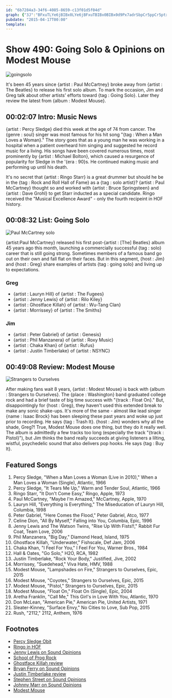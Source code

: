 ```yaml
---
id: "6b7284a3-34f6-4085-8659-c13f01d5f04d"
graph: {"3J":"BFxuTLYe6jBIBx0LYe6jBFxuTBIBx0BIBx0d9Px7adrSbpCr5ppCr5ptxgy7S7H2apCr5padrSbtxgy7","E8":"r7yyAtxgy71ghPH6okKe82wm7JFDELNCAqHZAd7VBMSD4FVv8JQ8JCBt9uN5BLs68tr3RbL3OkFsap5oBAnmPKUZMF","29W":"JSyMXV5LUdBLAXiJSyMXJSyMXcMWLg4G3xfJSyMX4vgU5JSyMX4vgU5V5LUd4vgU597qip4vgU5BQsAMBHm1GBQsAM97qipX6cfd"}
pubdate: "2015-04-17T00:00"
template: 
---
```






# Show 490: Going Solo & Opinions on Modest Mouse

![goingsolo](https://static.soundopinions.org/images/2015/goingsolo_web.jpg)

It's been 45 years since {artist : Paul McCartney} broke away from {artist : The Beatles} to release his first solo album. To mark the occasion, Jim and Greg talk about other artists' efforts toward {tag : Going Solo}. Later they review the latest from {album : Modest Mouse}.



## 00:02:07 Intro: Music News

{artist : Percy Sledge} died this week at the age of 74 from cancer. The {genre : soul} singer was most famous for his hit song "{tag : When a Man Loves a Woman}." The story goes that as a young man he was working in a hospital when a patient overheard him singing and suggested he record music for a living. His songs have been covered numerous times, most prominently by {artist : Michael Bolton}, which caused a resurgence of popularity for Sledge in the '{era : 90}s. He continued making music and performing up until his death.

It's no secret that {artist : Ringo Starr} is a great drummer but should he be in the {tag : Rock and Roll Hall of Fame} as a {tag : solo artist}? {artist : Paul McCartney} thought so and worked with {artist : Bruce Springsteen} and {artist : Dave Grohl} to get Starr inducted as a special candidate. Ringo received the "Musical Excellence Award" - only the fourth recipeint in HOF history.



## 00:08:32 List: Going Solo

![Paul McCartney solo](https://static.soundopinions.org/assets/490/E80.jpg)

{artist:Paul McCartney} released his first post-{artist : [The] Beatles} album 45 years ago this month, launching a commercially successful {tag : solo} career that is still going strong. Sometimes members of a famous band go out on their own and fall flat on their faces. But in this segment, {host : Jim} and {host : Greg} share examples of artists {tag : going solo} and living up to expectations.


### Greg

- {artist : Lauryn Hill} of {artist : The Fugees}
- {artist : Jenny Lewis} of {artist : Rilo Kiley}
- {artist : Ghostface Killah} of {artist : Wu-Tang Clan}
- {artist : Morrissey} of {artist : The Smiths}


### Jim

- {artist : Peter Gabriel} of {artist : Genesis}
- {artist : Phil Manzanera} of {artist : Roxy Music}
- {artist : Chaka Khan} of {artist : Rufus}
- {artist : Justin Timberlake} of {artist : NSYNC}



## 00:49:08 Review: Modest Mouse

![Strangers to Ourselves](https://static.soundopinions.org/assets/490/29W0.jpg)

After making fans wait 8 years, {artist : Modest Mouse} is back with {album : Strangers to Ourselves}. The {place : Washington} band graduated college rock and had a brief taste of big time success with "{track : Float On}." But, disappointingly for {host : Greg}, they haven't used this extended break to make any sonic shake-ups. It's more of the same - almost like lead singer {name : Isaac Brock} has been sleeping these past years and woke up just prior to recording. He says {tag : Trash It}. {host : Jim} wonders why all the shade, Greg?! True, Modest Mouse does one thing, but they do it really well. The album is admittedly a few tracks too long (especially the track "{track : Pistol}"), but Jim thinks the band really succeeds at giving listeners a lilting, wistful, psychedelic sound that also delivers pop hooks. He says {tag : Buy It}.



## Featured Songs

1. Percy Sledge, "When a Man Loves a Woman (Live in 2010)," When a Man Loves a Woman (Single), Atlantic, 1966
2. Percy Sledge, "It Tears Me Up," Warm and Tender Soul, Atlantic, 1966
3. Ringo Starr, "It Don't Come Easy," Ringo, Apple, 1973
4. Paul McCartney, "Maybe I'm Amazed," McCartney, Apple, 1970
5. Lauryn Hill, "Everything is Everything," The Miseducation of Lauryn Hill, Columbia, 1998
6. Peter Gabriel, "Here Comes the Flood," Peter Gabriel, Atco, 1977
7. Celine Dion, "All By Myself," Falling into You, Columbia, Epic, 1996
8. Jenny Lewis and The Watson Twins, "Rise Up With Fists!!," Rabbit Fur Coat, Team Love, 2006
9. Phil Manzanera, "Big Day," Diamond Head, Island, 1975
10. Ghostface Killah, "Underwater," Fishscale, Def Jam, 2006
11. Chaka Khan, "I Feel For You," I Feel For You, Warner Bros., 1984
12. Hall & Oates, "Go Solo," H2O, RCA, 1982
13. Justin Timberlake, "Rock Your Body," Justified, Jive, 2002
14. Morrissey, "Suedehead," Viva Hate, HMV, 1988
15. Modest Mouse, "Lampshades on Fire," Strangers to Ourselves, Epic, 2015
16. Modest Mouse, "Coyotes," Strangers to Ourselves, Epic, 2015
17. Modest Mouse, "Pistol," Strangers to Ourselves, Epic, 2015
18. Modest Mouse, "Float On," Float On (Single), Epic, 2004
19. Aretha Franklin, "Call Me," This Girl's in Love With You, Atlantic, 1970
20. Don McLean, "American Pie," American Pie, United Artists, 1971
21. Sleater-Kinney, "Surface Envy," No Cities to Love, Sub Pop, 2015
22. Rush, "2112," 2112, Anthem, 1976



## Footnotes

- [Percy Sledge Obit](http://www.nytimes.com/2015/04/15/arts/music/percy-sledge-who-sang-when-a-man-loves-a-woman-dies-at-74.html)
- [Ringo in HOF](http://www.ctvnews.ca/entertainment/ringo-starr-to-become-last-beatle-to-be-inducted-into-rock-hall-of-fame-1.2324489)
- [Jenny Lewis on Sound Opinions](/show/19/)
- [School of Prog Rock](/show/207)
- [Ghostface Killah review](/show/20/#wutangclan)
- [Bryan Ferry on Sound Opinions](/show/395/)
- [Justin Timberlake review](/show/382/#justintimberlake)
- [Stephen Street on Sound Opinions](http://www.soundopinions.org/show/243)
- [Johnny Marr on Sound Opinions](http://www.soundopinions.org/show/399/#johnnymarr)
- [Modest Mouse](http://modestmouse.com/)